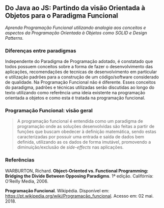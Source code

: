 
##  Do Java ao JS: Partindo da visão Orientada à Objetos para o Paradigma Funcional

*Aprenda Programação Funcional utilizando analogia aos conceitos e aspectos da Programação Orientada à Objetos como SOLID e Design Patterns.*

### Diferenças entre paradigmas

Independente do Paradigma de Programação adotado, é constatado que todos possuem conceitos sobre a forma de fazer o desenvolvimento das aplicações, recomendações de tecnicas de desenvolvimento em particular e utilização padrões para a construção de um código/software considerado de qualidade. Na Programação Funcional não é diferente. 
Esses conceitos do paradigma, padrões e técnicas utilizadas serão discutidas ao longo do texto utilizando como referência uma ideia existente na programação orientada a objetos e como esta é tratada na programação funcional. 

### Programação Funcional: visão geral

>   A programação funcional é entendida como um paradigma de programação onde as soluções desenvolvidas são feitas a partir de funções que buscam obedecer à definição matemática, sendo estas caracterizadas por possuir uma entrada e saída de dados bem definida, utilizando as os dados de forma imutável, promovendo a diminuição/exclusão de *side-effects* nas aplicações.

### Referências

WARBURTON, Richard. **Object-Oriented vs. Functional Programming: Bridging the Divide Between Opposing Paradigms**. 1ª edição. Califórnia: O’Reilly Media, 2006.

**Programação Funcional**. Wikipédia. Disponível em: <https://pt.wikipedia.org/wiki/Programação_funcional>. Acesso em: 02 mai. 2018.
